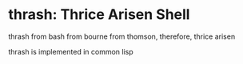 # thrash: Thrice Arisen Shell

thrash from bash from bourne from thomson,
therefore, thrice arisen

thrash is implemented in common lisp
